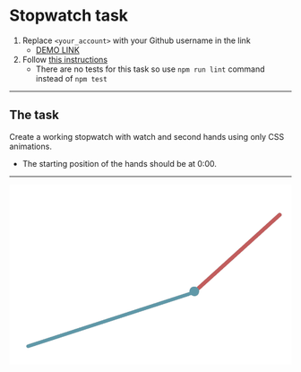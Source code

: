# Stopwatch task
1. Replace `<your_account>` with your Github username in the link
    - [DEMO LINK](https://kochatkov.github.io/layout_stop-watch/)
2. Follow [this instructions](https://mate-academy.github.io/layout_task-guideline/)
    - There are no tests for this task so use `npm run lint` command instead of `npm test` 
___

## The task
Create a working stopwatch with watch and second hands using only CSS animations.
- The starting position of the hands should be at 0:00.
---
![demo](stopwatch.png)
